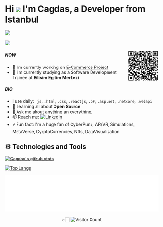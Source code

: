 
<!--
**cagdasaydemir/cagdasAydemir** is a ✨ _special_ ✨ repository because its `README.md` (this file) appears on your GitHub profile.

Here are some ideas to get you started:

- 🔭 I’m currently working on ...
- 🌱 I’m currently learning ...
- 👯 I’m looking to collaborate on ...
- 🤔 I’m looking for help with ...
- 💬 Ask me about ...
- 📫 How to reach me: ...
- 😄 Pronouns: ...
- ⚡ Fun fact: ...
-->
<h1> Hi <img src="https://media.giphy.com/media/hvRJCLFzcasrR4ia7z/giphy.gif" width="28">  I'm Cagdas,  a Developer from Istanbul</h1>

![](https://komarev.com/ghpvc/?username=cagdasaydemir&style=flat-square&label=Views)

![](https://badges.pufler.dev/visits/cagdasaydemir/cagdasaydemir?color=black&logo=github&style=flat-square)

<img align="right" height="100px" src="https://github.com/cagdasaydemir/cagdasAydemir/blob/main/cagdas-lin-qr.jpg" alt="cagdasaydemir linkedinQR">

##### NOW

- 🔭 I’m currently working on [E-Commerce Project](https://github.com/yucedemirayak/e-Commerce-React)
- 🌱 I'm currently studying as a Software Development Trainee at **Bilisim Egitim Merkezi**

##### BIO

-  I use daily: `.js`, `.html`, `.css`, `.reactjs`, `.c#`, `.asp.net`, `.netcore`, `.webapi` 
- 🌱 Learning all about **Open Source**
- 💬 Ask me about anything an everything.
- 📫 Reach me:  [![Linkedin](https://img.shields.io/badge/linked-in-369?style=flat-square&logo=linkedin&logoColor=white&color=blue)](https://www.linkedin.com/in/cagdasaydemir/)
- ⚡️ Fun fact: I'm a huge fan of CyberPunk, AR/VR, Simulations, MetaVerse, CyrptoCurrencies, Nfts, DataVisualization

<h2> ⚙️  Technologies and Tools </h2>


[![Cagdas's github stats](https://github-readme-stats.vercel.app/api?username=cagdasaydemir&show_icons=true&hide_border=true&theme=tokyonight)](https://github.com/cagdasaydemir)
  
 [![Top Langs](https://github-readme-stats.vercel.app/api/top-langs/?username=cagdasaydemir&layout=compact&langs_count=7&theme=cobalt)](https://github.com/cagdasaydemir/github-readme-stats)

  
<img height="120" alt="Thanks for visiting me" width="100%" src="https://github.com/cagdasaydemir/cagdasaydemir/blob/main/slide.svg" />


<div align="center">

👉🏻 ![Visitor Count](https://profile-counter.glitch.me/cagdasaydemir/count.svg)


  
  </div>
